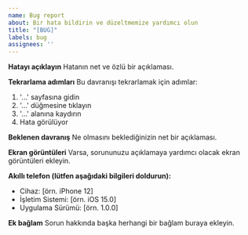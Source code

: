 ```yaml
---
name: Bug report
about: Bir hata bildirin ve düzeltmemize yardımcı olun
title: "[BUG]"
labels: bug
assignees: ''
---
```


**Hatayı açıklayın**
Hatanın net ve özlü bir açıklaması.

**Tekrarlama adımları**
Bu davranışı tekrarlamak için adımlar:
1. '...' sayfasına gidin
2. '...' düğmesine tıklayın
3. '...' alanına kaydırın
4. Hata görülüyor

**Beklenen davranış**
Ne olmasını beklediğinizin net bir açıklaması.

**Ekran görüntüleri**
Varsa, sorununuzu açıklamaya yardımcı olacak ekran görüntüleri ekleyin.

**Akıllı telefon (lütfen aşağıdaki bilgileri doldurun):**
 - Cihaz: [örn. iPhone 12]
 - İşletim Sistemi: [örn. iOS 15.0]
 - Uygulama Sürümü: [örn. 1.0.0]

**Ek bağlam**
Sorun hakkında başka herhangi bir bağlam buraya ekleyin.
